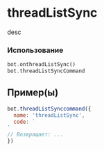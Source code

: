 # threadListSync
desc
### Использование
```php
bot.onthreadListSync()
bot.threadListSyncCommand
```
## Пример(ы)

```javascript
bot.threadListSynccommand({
  name: 'threadListSync',
  code: `
`
// Возвращает: ...
})
```
